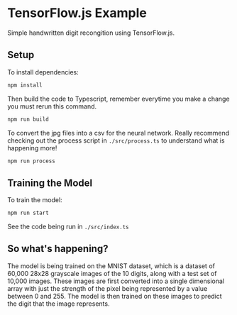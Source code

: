 # TensorFlow.js Example
Simple handwritten digit recongition using TensorFlow.js.


## Setup
To install dependencies:
```bash
npm install
```

Then build the code to Typescript, remember everytime you make a change you must rerun this command.
```bash
npm run build
```

To convert the jpg files into a csv for the neural network. Really recommend checking out the process script in `./src/process.ts` to understand what is happening more!
```bash
npm run process
```

## Training the Model
To train the model:

```bash
npm run start
```
See the code being run in `./src/index.ts`

## So what's happening?
The model is being trained on the MNIST dataset, which is a dataset of 60,000 28x28 grayscale images of the 10 digits, along with a test set of 10,000 images. These images are first converted into a single dimensional array with just the strength of the pixel being represented by a value between 0 and 255. The model is then trained on these images to predict the digit that the image represents.


